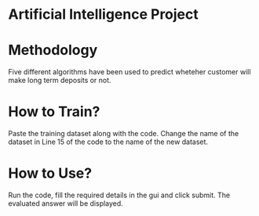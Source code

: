# Artificial Intelligence Project
# Methodology
Five different algorithms have been used to predict wheteher customer will make long term deposits or not.
# How to Train?
Paste the training dataset along with the code. Change the name of the dataset in Line 15 of the code to the name of the new dataset.
# How to Use?
Run the code, fill the required details in the gui and click submit. The evaluated answer will be displayed.
